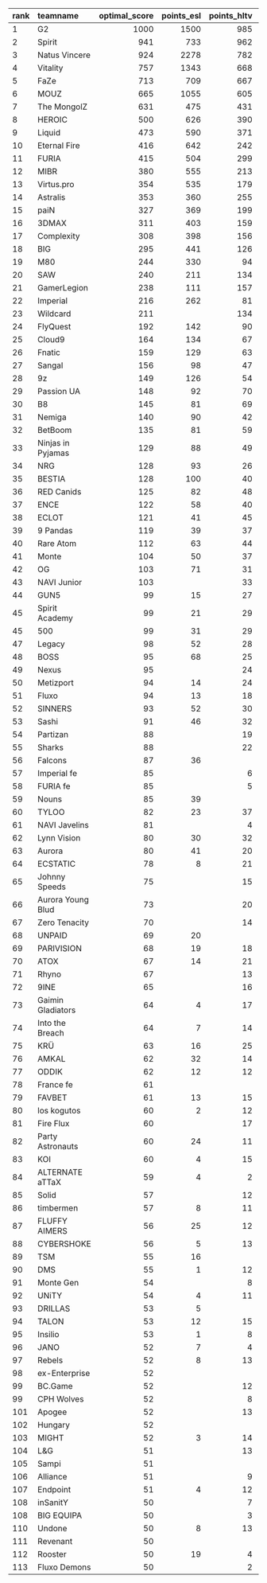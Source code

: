 | rank   | teamname          |   optimal_score |   points_esl |   points_hltv |   points_valve |
|:-------|:------------------|----------------:|-------------:|--------------:|---------------:|
| 1      | G2                |            1000 |         1500 |           985 |           1947 |
| 2      | Spirit            |             941 |          733 |           962 |           1908 |
| 3      | Natus Vincere     |             924 |         2278 |           782 |           1759 |
| 4      | Vitality          |             757 |         1343 |           668 |           1841 |
| 5      | FaZe              |             713 |          709 |           667 |           1797 |
| 6      | MOUZ              |             665 |         1055 |           605 |           1769 |
| 7      | The MongolZ       |             631 |          475 |           431 |           1818 |
| 8      | HEROIC            |             500 |          626 |           390 |           1672 |
| 9      | Liquid            |             473 |          590 |           371 |           1645 |
| 10     | Eternal Fire      |             416 |          642 |           242 |           1441 |
| 11     | FURIA             |             415 |          504 |           299 |           1584 |
| 12     | MIBR              |             380 |          555 |           213 |           1413 |
| 13     | Virtus.pro        |             354 |          535 |           179 |           1322 |
| 14     | Astralis          |             353 |          360 |           255 |           1351 |
| 15     | paiN              |             327 |          369 |           199 |           1442 |
| 16     | 3DMAX             |             311 |          403 |           159 |           1437 |
| 17     | Complexity        |             308 |          398 |           156 |           1383 |
| 18     | BIG               |             295 |          441 |           126 |           1336 |
| 19     | M80               |             244 |          330 |            94 |           1219 |
| 20     | SAW               |             240 |          211 |           134 |           1392 |
| 21     | GamerLegion       |             238 |          111 |           157 |           1357 |
| 22     | Imperial          |             216 |          262 |            81 |           1182 |
| 23     | Wildcard          |             211 |              |           134 |           1308 |
| 24     | FlyQuest          |             192 |          142 |            90 |           1340 |
| 25     | Cloud9            |             164 |          134 |            67 |           1174 |
| 26     | Fnatic            |             159 |          129 |            63 |           1167 |
| 27     | Sangal            |             156 |           98 |            47 |           1302 |
| 28     | 9z                |             149 |          126 |            54 |           1053 |
| 29     | Passion UA        |             148 |           92 |            70 |           1174 |
| 30     | B8                |             145 |           81 |            69 |           1201 |
| 31     | Nemiga            |             140 |           90 |            42 |           1242 |
| 32     | BetBoom           |             135 |           81 |            59 |           1191 |
| 33     | Ninjas in Pyjamas |             129 |           88 |            49 |           1143 |
| 34     | NRG               |             128 |           93 |            26 |           1172 |
| 35     | BESTIA            |             128 |          100 |            40 |           1154 |
| 36     | RED Canids        |             125 |           82 |            48 |           1086 |
| 37     | ENCE              |             122 |           58 |            40 |           1213 |
| 38     | ECLOT             |             121 |           41 |            45 |           1177 |
| 39     | 9 Pandas          |             119 |           39 |            37 |           1213 |
| 40     | Rare Atom         |             112 |           63 |            44 |            955 |
| 41     | Monte             |             104 |           50 |            37 |           1116 |
| 42     | OG                |             103 |           71 |            31 |            995 |
| 43     | NAVI Junior       |             103 |              |            33 |           1135 |
| 44     | GUN5              |              99 |           15 |            27 |           1161 |
| 45     | Spirit Academy    |              99 |           21 |            29 |           1142 |
| 45     | 500               |              99 |           31 |            29 |           1142 |
| 47     | Legacy            |              98 |           52 |            28 |           1105 |
| 48     | BOSS              |              95 |           68 |            25 |           1026 |
| 49     | Nexus             |              95 |              |            24 |           1156 |
| 50     | Metizport         |              94 |           14 |            24 |           1152 |
| 51     | Fluxo             |              94 |           13 |            18 |           1224 |
| 52     | SINNERS           |              93 |           52 |            30 |           1050 |
| 53     | Sashi             |              91 |           46 |            32 |           1053 |
| 54     | Partizan          |              88 |              |            19 |           1164 |
| 55     | Sharks            |              88 |              |            22 |           1120 |
| 56     | Falcons           |              87 |           36 |               |           1106 |
| 57     | Imperial fe       |              85 |              |             6 |           1237 |
| 58     | FURIA fe          |              85 |              |             5 |           1236 |
| 59     | Nouns             |              85 |           39 |               |           1065 |
| 60     | TYLOO             |              82 |           23 |            37 |            945 |
| 61     | NAVI Javelins     |              81 |              |             4 |           1200 |
| 62     | Lynn Vision       |              80 |           30 |            32 |            948 |
| 63     | Aurora            |              80 |           41 |            20 |           1008 |
| 64     | ECSTATIC          |              78 |            8 |            21 |           1048 |
| 65     | Johnny Speeds     |              75 |              |            15 |           1099 |
| 66     | Aurora Young Blud |              73 |              |            20 |           1015 |
| 67     | Zero Tenacity     |              70 |              |            14 |           1067 |
| 68     | UNPAID            |              69 |           20 |               |           1070 |
| 69     | PARIVISION        |              68 |           19 |            18 |            981 |
| 70     | ATOX              |              67 |           14 |            21 |            939 |
| 71     | Rhyno             |              67 |              |            13 |           1056 |
| 72     | 9INE              |              65 |              |            16 |            981 |
| 73     | Gaimin Gladiators |              64 |            4 |            17 |            959 |
| 74     | Into the Breach   |              64 |            7 |            14 |            999 |
| 75     | KRÜ               |              63 |           16 |            25 |            839 |
| 76     | AMKAL             |              62 |           32 |            14 |            886 |
| 77     | ODDIK             |              62 |           12 |            12 |           1004 |
| 78     | France fe         |              61 |              |               |            999 |
| 79     | FAVBET            |              61 |           13 |            15 |            955 |
| 80     | los kogutos       |              60 |            2 |            12 |            987 |
| 81     | Fire Flux         |              60 |              |            17 |            912 |
| 82     | Party Astronauts  |              60 |           24 |            11 |            924 |
| 83     | KOI               |              60 |            4 |            15 |            936 |
| 84     | ALTERNATE aTTaX   |              59 |            4 |             2 |            973 |
| 85     | Solid             |              57 |              |            12 |            947 |
| 86     | timbermen         |              57 |            8 |            11 |            945 |
| 87     | FLUFFY AIMERS     |              56 |           25 |            12 |            869 |
| 88     | CYBERSHOKE        |              56 |            5 |            13 |            924 |
| 89     | TSM               |              55 |           16 |               |            925 |
| 90     | DMS               |              55 |            1 |            12 |            913 |
| 91     | Monte Gen         |              54 |              |             8 |            903 |
| 92     | UNiTY             |              54 |            4 |            11 |            899 |
| 93     | DRILLAS           |              53 |            5 |               |            895 |
| 94     | TALON             |              53 |           12 |            15 |            660 |
| 95     | Insilio           |              53 |            1 |             8 |            888 |
| 96     | JANO              |              52 |            7 |             4 |            884 |
| 97     | Rebels            |              52 |            8 |            13 |            876 |
| 98     | ex-Enterprise     |              52 |              |               |            879 |
| 99     | BC.Game           |              52 |              |            12 |            878 |
| 99     | CPH Wolves        |              52 |              |             8 |            878 |
| 101    | Apogee            |              52 |              |            13 |            870 |
| 102    | Hungary           |              52 |              |               |            874 |
| 103    | MIGHT             |              52 |            3 |            14 |                |
| 104    | L&G               |              51 |              |            13 |            862 |
| 105    | Sampi             |              51 |              |               |            867 |
| 106    | Alliance          |              51 |              |             9 |            864 |
| 107    | Endpoint          |              51 |            4 |            12 |            859 |
| 108    | inSanitY          |              50 |              |             7 |            855 |
| 108    | BIG EQUIPA        |              50 |              |             3 |            855 |
| 110    | Undone            |              50 |            8 |            13 |            837 |
| 111    | Revenant          |              50 |              |               |            853 |
| 112    | Rooster           |              50 |           19 |             4 |            694 |
| 113    | Fluxo Demons      |              50 |              |             2 |            847 |